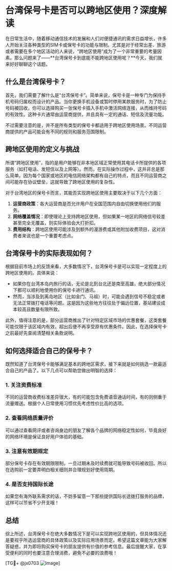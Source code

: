 # 台湾保号卡是否可以跨地区使用？深度解读

在日常生活中，随着移动通信技术的发展和人们对便捷通讯的需求日益增长，许多人开始关注各种类型的SIM卡或保号卡的功能与限制。尤其是对于经常出差、旅游或者需要在多个地区活动的人来说，“跨地区使用”成为了一个非常重要的考量因素。那么问题来了——**台湾保号卡到底能不能跨地区使用呢？**今天，我们就来好好聊聊这个话题。

## 什么是台湾保号卡？

首先，我们需要了解什么是“台湾保号卡”。简单来说，保号卡是一种专门为保持手机号码归属权而设计的产品。当你更换手机设备或暂时停用某款服务时，为了防止号码被回收，你可以选择购买一张保号卡插入手机中激活网络连接，从而维持号码的有效性。这种卡片通常由运营商提供，并且具有一定的通话、短信及流量功能。

不过需要注意的是，并不是所有类型的保号卡都适用于跨地区使用场景。不同运营商提供的产品可能会有不同的规则和服务范围限制。

## 跨地区使用的定义与挑战

所谓“跨地区使用”，指的是用户能够在非本地区域正常使用其电话卡所提供的各项服务（如打电话、发短信以及上网等）。然而，在实际操作过程中，这并非总是那么简单。因为每个国家或地区的电信网络架构都有自己的特点，而且不同运营商之间可能存在协议壁垒，这就导致了跨地区使用的复杂性。

对于台湾地区的保号卡而言，其能否实现跨地区使用主要取决于以下几个方面：

1. **运营商政策**：各大运营商是否允许用户在全国范围内自由切换使用他们的服务。
2. **网络覆盖情况**：即使理论上支持跨地区使用，但如果某一地区的网络信号较差甚至完全无覆盖，则实际体验会大打折扣。
3. **费用结构**：跨地区使用可能涉及到额外的漫游费或其他附加收费项目，这对消费者来说也是一个重要考虑点。

## 台湾保号卡的实际表现如何？

根据目前市场上的反馈来看，大多数情况下，台湾保号卡是可以实现一定程度上的跨地区使用的。具体来说：

- 如果你在台湾本岛内旅行的话，无论是北到台北还是南至高雄，绝大部分情况下都可以顺利地使用你的保号卡进行通讯。
- 然而，当涉及到离岛地区（比如金门、马祖）时，可能会遇到信号不稳定或者无法正常拨打电话等问题。这是因为这些地方往往处于偏远位置，基站建设成本较高且数量有限所致。

此外，值得注意的是，部分运营商推出了针对特定区域市场的优惠套餐，这类套餐可能仅限于该区域内有效，超出后便不再享受原有优惠条件。因此，在选择保号卡之前最好先查阅清楚相关条款说明。

## 如何选择适合自己的保号卡？

既然知道了台湾保号卡能够满足基本的跨地区需求，接下来就是如何挑选一款最适合自己的产品了。以下几点可以帮助您做出明智的选择：

### 1. 关注资费标准
不同的运营商收费标准差异很大，有的可能包含免费语音通话时间，有的则侧重于流量赠送。根据个人日常使用习惯优先考虑性价比高的选项。

### 2. 查看网络质量评价
可以通过查看网评或者咨询身边的朋友了解各个品牌的网络稳定性如何，毕竟良好的网络环境是保证良好用户体验的基础。

### 3. 注意有效期规定
部分保号卡存在有效期限限制，一旦过期未及时续费就可能导致号码被收回。所以在选购前一定要弄明白相关细则并合理规划好使用周期。

### 4. 是否支持国际长途
如果您有海外联系需求的话，不妨多留意一下那些提供国际长途拨打服务的品牌，这样可以节省不少开支哦！

## 总结

综上所述，台湾保号卡在绝大多数情况下是可以实现跨地区使用的，但具体情况还是要视乎所选运营商的具体政策以及实际应用场景而定。希望这篇文章能为大家解答疑惑，并为即将购买保号卡的朋友提供有价值的参考信息。最后提醒大家，在享受便利的同时也要注意合理消费，避免不必要的浪费哦！

[TG💪+ @jx0703 ![Image](https://github.com/user-attachments/assets/dbca1d08-cadb-493c-b0ec-ad6f7a83f270)]